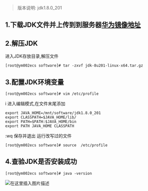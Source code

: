 > 版本说明: jdk1.8.0_201

## 1.下载JDK文件并上传到到服务器[华为镜像地址](https://repo.huaweicloud.com/openjdk/)
## 2.解压JDK
进入JDK存放目录,解压文件

```
[root@ym002ecs software]# tar -zxvf jdk-8u201-linux-x64.tar.gz 
```
## 3.配置JDK环境变量
```
[root@ym002ecs software]# vim /etc/profile 
```
i 进入编辑模式,在文件末尾添加


```
export JAVA_HOME=/mnt/software/jdk1.8.0_201
export CLASSPATH=$JAVA_HOME/lib/
export PATH=$PATH:$JAVA_HOME/bin
export PATH JAVA_HOME CLASSPATH
```
:wq 保存并退出
运行改写过的文件

```
[root@ym002ecs software]# source  /etc/profile
```
## 4.查验JDK是否安装成功

```
[root@ym002ecs software]# java -version
```
![在这里插入图片描述](https://img-blog.csdnimg.cn/a4aa12c990814158bd698cec683a4ddb.png#pic_center)
